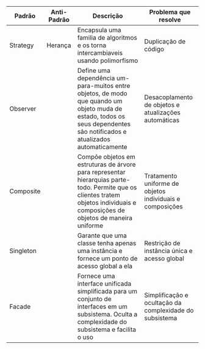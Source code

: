 | Padrão | Anti-Padrão | Descrição | Problema que resolve |
| -------- | -------- | -------- |------------ |
| Strategy | Herança | Encapsula uma familia de algoritmos e os torna intercambiaveis usando polimorfismo | Duplicação de código |
| Observer |         | Define uma dependência um-para-muitos entre objetos, de modo que quando um objeto muda de estado, todos os seus dependentes são notificados e atualizados automaticamente | Desacoplamento de objetos e atualizações automáticas |
| Composite |        |Compõe objetos em estruturas de árvore para representar hierarquias parte-todo. Permite que os clientes tratem objetos individuais e composições de objetos de maneira uniforme | Tratamento uniforme de objetos individuais e composições |
| Singleton |        |Garante que uma classe tenha apenas uma instância e fornece um ponto de acesso global a ela | Restrição de instância única e acesso global |
| Facade |         |Fornece uma interface unificada simplificada para um conjunto de interfaces em um subsistema. Oculta a complexidade do subsistema e facilita o uso | Simplificação e ocultação da complexidade do subsistema |



